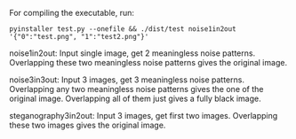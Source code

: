 For compiling the executable, run: 
```
pyinstaller test.py --onefile && ./dist/test noise1in2out '{"0":"test.png", "1":"test2.png"}'
```

noise1in2out: Input single image, get 2 meaningless noise patterns. Overlapping these two meaningless noise patterns gives the original image.

noise3in3out: Input 3 images, get 3 meaningless noise patterns. Overlapping any two meaningless noise patterns gives the one of the original image. Overlapping all of them just gives a fully black image.

steganography3in2out: Input 3 images, get first two images. Overlapping these two images gives the original image.
